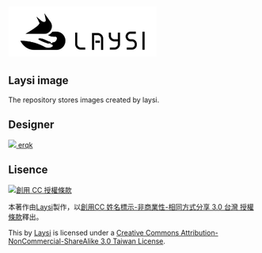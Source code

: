 # <img src="https://raw.githubusercontent.com/Laysi/laysi-image/main/Laysi/laysi_logo_1.svg" width="300">

## Laysi image
The repository stores images created by laysi.

## Designer
[<img src="https://avatars.githubusercontent.com/u/64851043" width="50"> erqk](https://github.com/erqk)

## Lisence
[![創用 CC 授權條款](https://mirrors.creativecommons.org/presskit/buttons/88x31/svg/by-nc-sa.svg)](http://creativecommons.org/licenses/by-nc-sa/3.0/tw/)  

本著作由[Laysi](www.laysi.io)製作，以[創用CC 姓名標示-非商業性-相同方式分享 3.0 台灣 授權條款](http://creativecommons.org/licenses/by-nc-sa/3.0/tw/)釋出。

This by [Laysi](www.laysi.io) is licensed under a [Creative Commons Attribution-NonCommercial-ShareAlike 3.0 Taiwan License](http://creativecommons.org/licenses/by-nc-sa/3.0/tw/).